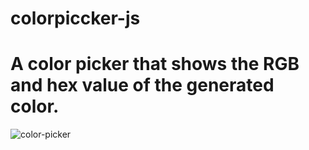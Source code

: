 # colorpiccker-js
 # A color picker that shows the RGB and hex value of the generated color.
 ![color-picker](https://user-images.githubusercontent.com/44219100/91605674-3935d300-e947-11ea-8eb8-f44709e2dd5b.jpg)
